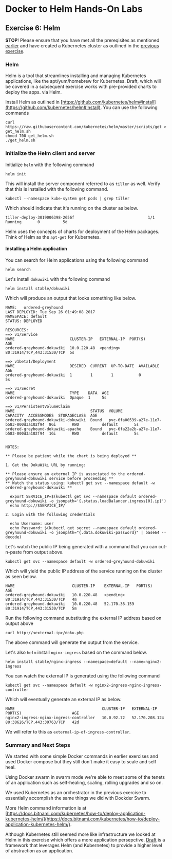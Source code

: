 # Docker to Helm Hands-On Labs

## Exercise 6: Helm

**STOP**! Please ensure that you have met all the prereqisites as mentioned [earlier](../../README.md) and have created a Kubernetes cluster as outlined in the [previous exercise](../ex5/README.md).

### Helm

Helm is a tool that streamlines installing and managing Kubernetes applications, like the apt/yum/homebrew for Kubernetes. Draft, which will be covered in a subsequent exercise works with pre-provided charts to deploy the apps. via Helm.


Install Helm as outlined in [https://github.com/kubernetes/helm#install](https://github.com/kubernetes/helm#install). You can use the following commands

```
curl https://raw.githubusercontent.com/kubernetes/helm/master/scripts/get > get_helm.sh
chmod 700 get_helm.sh
./get_helm.sh
```

### Initialize the Helm client and server

Initialize `helm` with the following command

```
helm init
```

This will install the server component referred to as `tiller` as well. Verify that this is installed with the following command.

```
kubectl --namespace kube-system get pods | grep tiller
```

Which should indicate that it's running on the cluster as below.

```
tiller-deploy-3019006398-2656f                                1/1       Running       0          5d 
```

Helm uses the concepts of charts for deployment of the Helm packages. Think of Helm as the `apt-get` for Kubernetes.


#### Installing a Helm application

You can search for Helm applications using the following command

```
helm search
```

Let's install `dokuwiki` with the following command

```
helm install stable/dokuwiki
```

Which will produce an output that looks something like below.

```
NAME:   ordered-greyhound
LAST DEPLOYED: Tue Sep 26 01:49:08 2017
NAMESPACE: default
STATUS: DEPLOYED

RESOURCES:
==> v1/Service
NAME                        CLUSTER-IP   EXTERNAL-IP  PORT(S)                     AGE
ordered-greyhound-dokuwiki  10.0.220.48  <pending>    80:31914/TCP,443:31530/TCP  5s

==> v1beta1/Deployment
NAME                        DESIRED  CURRENT  UP-TO-DATE  AVAILABLE  AGE
ordered-greyhound-dokuwiki  1        1        1           0          5s

==> v1/Secret
NAME                        TYPE    DATA  AGE
ordered-greyhound-dokuwiki  Opaque  1     5s

==> v1/PersistentVolumeClaim
NAME                                 STATUS  VOLUME                                    CAPACITY  ACCESSMODES  STORAGECLASS  AGE
ordered-greyhound-dokuwiki-dokuwiki  Bound   pvc-6fa00539-a27e-11e7-b583-000d3a102f94  8Gi       RWO          default       5s
ordered-greyhound-dokuwiki-apache    Bound   pvc-6fa22a2b-a27e-11e7-b583-000d3a102f94  1Gi       RWO          default       5s


NOTES:

** Please be patient while the chart is being deployed **

1. Get the DokuWiki URL by running:

** Please ensure an external IP is associated to the ordered-greyhound-dokuwiki service before proceeding **
** Watch the status using: kubectl get svc --namespace default -w ordered-greyhound-dokuwiki **

  export SERVICE_IP=$(kubectl get svc --namespace default ordered-greyhound-dokuwiki -o jsonpath='{.status.loadBalancer.ingress[0].ip}')
  echo http://$SERVICE_IP/

2. Login with the following credentials

  echo Username: user
  echo Password: $(kubectl get secret --namespace default ordered-greyhound-dokuwiki -o jsonpath="{.data.dokuwiki-password}" | base64 --decode)
```

Let's watch the public IP being generated with a command that you can cut-n-paste from output above.

```
kubectl get svc --namespace default -w ordered-greyhound-dokuwiki
```

Which will yield the public IP address of the service running on the cluster as seen below.

```
NAME                         CLUSTER-IP    EXTERNAL-IP   PORT(S)                      AGE
ordered-greyhound-dokuwiki   10.0.220.48   <pending>     80:31914/TCP,443:31530/TCP   4m
ordered-greyhound-dokuwiki   10.0.220.48   52.170.36.159   80:31914/TCP,443:31530/TCP   5m
```

Run the following command substituting the external IP address based on output above

```
curl http://<external-ip>/doku.php
```

The above command will generate the output from the service.

Let's also `helm` install `nginx-ingress` based on the command below.

```
helm install stable/nginx-ingress --namespace=default --name=nginx2-ingress
```

You can watch the external IP is generated using the following command

```
kubectl get svc --namespace default -w nginx2-ingress-nginx-ingress-controller
```

Which will eventually generate an external IP as below.

```
NAME                                      CLUSTER-IP   EXTERNAL-IP    PORT(S)                      AGE
nginx2-ingress-nginx-ingress-controller   10.0.92.72   52.170.208.124  80:30626/TCP,443:30763/TCP   42d
```

We will refer to this as `external-ip-of-ingress-controller`.

### Summary and Next Steps

We started with some simple Docker commands in earlier exercises and used Docker compose but they still don't make it easy to scale and self heal.

Using Docker swarm in swarm mode we're able to meet some of the tenets of an application such as self-healing, scaling, rolling upgrades and so on.

We used Kubernetes as an orchestrator in the previous exercise to essentially accomplish the same things we did with Dockder Swarm.

More Helm command information is at [https://docs.bitnami.com/kubernetes/how-to/deploy-application-kubernetes-helm/](https://docs.bitnami.com/kubernetes/how-to/deploy-application-kubernetes-helm/).

Although Kubernetes still seemed more like infrastructure we looked at Helm in this exercise which offers a more application persepctive. [Draft](../ex7) is a framework that leverages Helm (and Kubernetes) to provide a higher level of abstraction as an application.